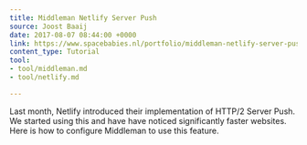 ```yaml
---
title: Middleman Netlify Server Push
source: Joost Baaij
date: 2017-08-07 08:44:00 +0000
link: https://www.spacebabies.nl/portfolio/middleman-netlify-server-push/
content_type: Tutorial
tool:
- tool/middleman.md
- tool/netlify.md

---
```

Last month, Netlify introduced their implementation of HTTP/2 Server Push. We started using this and have have noticed significantly faster websites. Here is how to configure Middleman to use this feature.





